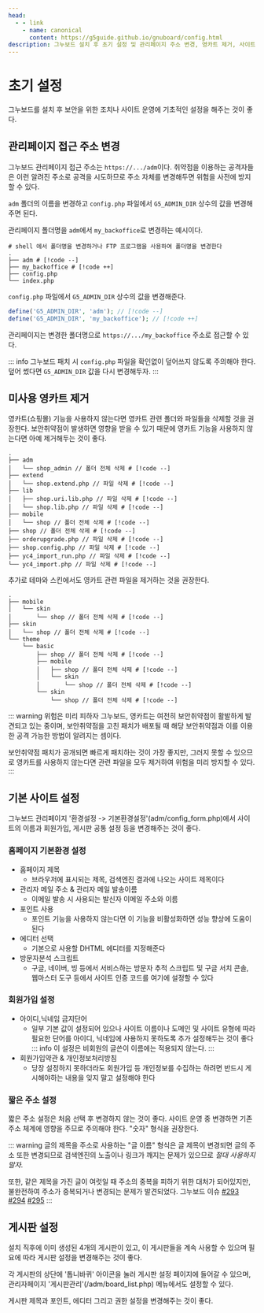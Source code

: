 ```yaml
---
head:
  - - link
    - name: canonical
      content: https://g5guide.github.io/gnuboard/config.html
description: 그누보드 설치 후 초기 설정 및 관리페이지 주소 변경, 영카트 제거, 사이트 기본 설정, 짧은 주소, 게시판 설정 등 주요 설정.
---
```


# 초기 설정

그누보드를 설치 후 보안을 위한 조치나 사이트 운영에 기초적인 설정을 해주는 것이 좋다.

## 관리페이지 접근 주소 변경

그누보드 관리페이지 접근 주소는 `https://.../adm`이다. 취약점을 이용하는 공격자들은 이런 알려진 주소로 공격을 시도하므로 주소 자체를 변경해두면 위험을 사전에 방지할 수 있다.

`adm` 폴더의 이름을 변경하고 `config.php` 파일에서 `G5_ADMIN_DIR` 상수의 값을 변경해주면 된다.

관리페이지 폴더명을 `adm`에서 `my_backoffice`로 변경하는 예시이다.

```shell
# shell 에서 폴더명을 변경하거나 FTP 프로그램을 사용하여 폴더명을 변경한다
.
├── adm # [!code --]
├── my_backoffice # [!code ++]
├── config.php
└── index.php
```

`config.php` 파일에서 `G5_ADMIN_DIR` 상수의 값을 변경해준다.

```php
define('G5_ADMIN_DIR', 'adm'); // [!code --]
define('G5_ADMIN_DIR', 'my_backoffice'); // [!code ++]
```

관리페이지는 변경한 폴더명으로 `https://.../my_backoffice` 주소로 접근할 수 있다.

::: info
그누보드 패치 시 `config.php` 파일을 확인없이 덮어쓰지 않도록 주의해야 한다. 덮어 썼다면 `G5_ADMIN_DIR` 값을 다시 변경해두자.
:::

## 미사용 영카트 제거

영카트(쇼핑몰) 기능을 사용하지 않는다면 영카트 관련 폴더와 파일들을 삭제할 것을 권장한다. 보안취약점이 발생하면 영향을 받을 수 있기 때문에 영카트 기능을 사용하지 않는다면 아예 제거해두는 것이 좋다.

```shell
.
├── adm
│   └── shop_admin // 폴더 전체 삭제 # [!code --]
├── extend
│   └── shop.extend.php // 파일 삭제 # [!code --]
├── lib
│   ├── shop.uri.lib.php // 파일 삭제 # [!code --]
│   └── shop.lib.php // 파일 삭제 # [!code --]
├── mobile
│   └── shop // 폴더 전체 삭제 # [!code --]
├── shop // 폴더 전체 삭제 # [!code --]
├── orderupgrade.php // 파일 삭제 # [!code --]
├── shop.config.php // 파일 삭제 # [!code --]
├── yc4_import_run.php // 파일 삭제 # [!code --]
└── yc4_import.php // 파일 삭제 # [!code --]
```

추가로 테마와 스킨에서도 영카트 관련 파일을 제거하는 것을 권장한다.

```shell
.
├── mobile
│   └── skin
│       └── shop // 폴더 전체 삭제 # [!code --]
├── skin
│   └── shop // 폴더 전체 삭제 # [!code --]
└── theme
    └── basic
        ├── shop // 폴더 전체 삭제 # [!code --]
        ├── mobile
        │   ├── shop // 폴더 전체 삭제 # [!code --]
        │   └── skin
        │       └── shop // 폴더 전체 삭제 # [!code --]
        └── skin
            └── shop // 폴더 전체 삭제 # [!code --]
```

::: warning 위험은 미리 피하자
그누보드, 영카트는 여전히 보안취약점이 활발하게 발견되고 있는 중이며, 보안취약점을 고친 패치가 배포될 때 해당 보안취약점과 이를 이용한 공격 가능한 방법이 알려지는 셈이다.

보안취약점 패치가 공개되면 빠르게 패치하는 것이 가장 좋지만, 그러지 못할 수 있으므로 영카트를 사용하지 않는다면 관련 파일을 모두 제거하여 위험을 미리 방지할 수 있다.
:::

## 기본 사이트 설정

그누보드 관리페이지 '환경설정 -> 기본환경설정'(adm/config_form.php)에서 사이트의 이름과 회원가입, 게시판 공통 설정 등을 변경해주는 것이 좋다.

### 홈페이지 기본환경 설정

- 홈페이지 제목
  - 브라우저에 표시되는 제목, 검색엔진 결과에 나오는 사이트 제목이다
- 관리자 메일 주소 & 관리자 메일 발송이름
  - 이메일 발송 시 사용되는 발신자 이메일 주소와 이름
- 포인트 사용
  - 포인트 기능을 사용하지 않는다면 이 기능을 비활성화하면 성능 향상에 도움이 된다
- 에디터 선택
  - 기본으로 사용할 DHTML 에디터를 지정해준다
- 방문자분석 스크립트
  - 구글, 네이버, 빙 등에서 서비스하는 방문자 추적 스크립트 및 구글 서치 콘솔, 웹마스터 도구 등에서 사이트 인증 코드를 여기에 설정할 수 있다

### 회원가입 설정

- 아이디,닉네임 금지단어
  - 일부 기본 값이 설정되어 있으나 사이트 이름이나 도메인 및 사이트 유형에 따라 필요한 단어를 아이디, 닉네임에 사용하지 못하도록 추가 설정해두는 것이 좋다
    ::: info
    이 설정은 비회원의 글쓴이 이름에는 적용되지 않는다.
    :::
- 회원가입약관 & 개인정보처리방침
  - 당장 설정하지 못하더라도 회원가입 등 개인정보를 수집하는 하려면 반드시 게시해야하는 내용을 잊지 말고 설정해야 한다

### 짧은 주소 설정

짧은 주소 설정은 처음 선택 후 변경하지 않는 것이 좋다. 사이트 운영 중 변경하면 기존 주소 체계에 영향을 주므로 주의해야 한다. "숫자" 형식을 권장한다.

::: warning
글의 제목을 주소로 사용하는 "글 이름" 형식은 글 제목이 변경되면 글의 주소 또한 변경되므로 검색엔진의 노출이나 링크가 깨지는 문제가 있으므로 _절대 사용하지 말자_.

또한, 같은 제목을 가진 글이 여럿일 때 주소의 중복을 피하기 위한 대처가 되어있지만, 불완전하여 주소가 중복되거나 변경되는 문제가 발견되었다. 그누보드 이슈 [#293](https://github.com/gnuboard/gnuboard5/issues/293) [#294](https://github.com/gnuboard/gnuboard5/issues/294) [#295](https://github.com/gnuboard/gnuboard5/issues/295)
:::

## 게시판 설정

설치 직후에 이미 생성된 4개의 게시판이 있고, 이 게시판들을 계속 사용할 수 있으며 필요에 따라 게시판 설정을 변경해주는 것이 좋다.

각 게시판의 상단에 '톱니바퀴' 아이콘을 눌러 게시판 설정 페이지에 들어갈 수 있으며, 관리자페이지 '게시판관리'(/adm/board_list.php) 메뉴에서도 설정할 수 있다.

게시판 제목과 포인트, 에디터 그리고 권한 설정을 변경해주는 것이 좋다.
